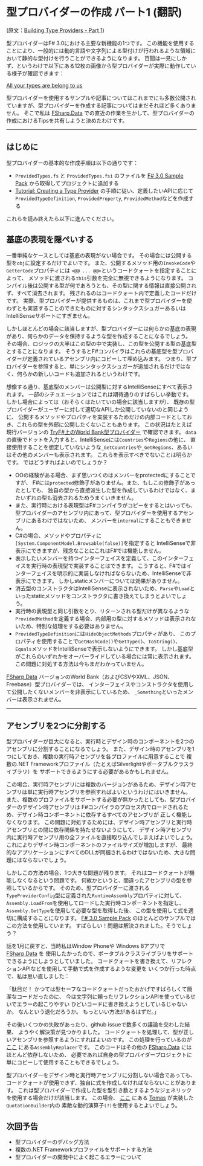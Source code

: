 型プロバイダーの作成 パート1 (翻訳)
==============================

(原文：[Building Type Providers - Part 1][id00])

型プロバイダーはF# 3.0における主要な新機能の1つです。
この機能を使用することにより、一般的には動的言語や文字列による型付けが行われるような領域において静的な型付けを行うことができるようになります。
百聞は一見にしかず、というわけで以下にある12枚の画像から型プロバイダーが実際に動作している様子が確認できます：

[All your types are belong to us][id01]

型プロバイダーを使用するサンプルや記事についてはこれまでにも多数公開されていますが、型プロバイダーを作成する記事についてはまだそれほど多くありません。
そこで私は [FSharp.Data][id02] での直近の作業を生かして、型プロバイダーの作成におけるTipsを共有しようと決めたわけです。

- - - - - - - - - -

はじめに
--------

型プロバイダーの基本的な作成手順は以下の通りです：

- `ProvidedTypes.fs` と `ProvidedTypes.fsi` のファイルを [F# 3.0 Sample Pack][id03] から取得してプロジェクトに追加する
- [Tutorial: Creating a Type Provider][id04] の手順に従い、定義したいAPIに応じて`ProvidedTypeDefinition`, `ProvidedProperty`, `ProvidedMethod`などを作成する

これらを読み終えたら以下に進んでください。

基底の表現を隠ぺいする
----------------------

一番単純なケースとしては基底の表現がない場合です。
その場合には公開する型を`obj`に設定するだけでよいです。
また、公開するメソッド用の`InvokeCode`や`GetterCode`プロパティには
`<@@ ... @@>`というコードクォートを指定することによって、
メソッドに渡される`this`引数を完全に無視できるようになります。
コンパイル後は公開する型が何であろうとも、その型に関する情報は直接公開されず、すべて消去されます。
残されるのはコードクォート内で定義したコードだけです。
実際、型プロバイダーが提供するものは、これまで型プロバイダーを使わずとも実装することのできたものに対するシンタックスシュガーあるいはIntelliSenseサポートにすぎません。

しかしほとんどの場合に該当しますが、型プロバイダーには何らかの基底の表現があり、何らかのデータを保持するような型を作成することになるでしょう。
その場合、ロジックの大半はこの型の中で実装し、この型を公開する型の基底型とすることになります。
そうするとF#コンパイラはこれらの基底型を型プロバイダーが定義されているアセンブリ内にコピーして埋め込みます。
つまり、型プロバイダーを参照すると、単にシンタックスシュガーが追加されるだけではなく、何らかの新しいコードも追加されるというわけです。

想像する通り、基底型のメンバーは公開型に対するIntelliSenseにすべて表示されます。
一部のシチュエーションではこれは期待通りのすばらしい挙動です。
しかし場合によっては（おそらくはたいていの場合に該当しますが）、
既存の型プロバイダーがユーザーに対して適切なAPIしか公開していないのと同じように、
公開するメソッドやプロパティを実装するためだけの内部コードとしておき、これらの型を外部に公開したくないこともあります。
この状況はたとえば現行バージョンの [TryF#上のWorld Bank型プロバイダー][id05] で確認できます。
`data`の直後でドットを入力すると、IntelliSenseには`Countries`や`Regions`の他に、
直接使用することを想定していないような`_GetCountries`や`_GetRegions`、あるいはその他のメンバーも表示されます。
これらを表示すべきでないことは明らかです。
ではどうすればよいのでしょうか？

- OOの経験がある場合、まず思いつくのはメンバーをprotectedにすることですが、
  F#には`protected`修飾子がありません。また、もしこの修飾子があったとしても、
  独自の型から直接派生した型を作成しているわけではなく、またいずれの型も消去されるためうまくいきません。
- また、実行時における表現型はF#コンパイラがコピーをするとはいっても、型プロバイダーのアセンブリ内にあって、型プロバイダーを使用するアセンブリにあるわけではないため、
  メンバーを`internal`にすることもできません。
- C#の場合、メソッドやプロパティに`[System.ComponentModel.Browsable(false)]`を指定すると
  IntelliSenseで非表示にできますが、残念なことにこれはF#では機能しません。
- 表示したいメンバーを持つインターフェイスを定義して、このインターフェイスを実行時の表現型で実装することはできます。
  こうすると、F#ではインターフェイスを明示的に実装しなければならないため、IntelliSenseで非表示にできます。
  しかしstaticメンバーについては効果がありません。
- 消去型のコンストラクタはIntelliSenseに表示されないため、`Parse`や`Load`といったstaticメソッドをコンストラクタに書き換えてしまうとよいでしょう。
- 実行時の表現型と同じ引数をとり、リターンされる型だけが異なるような`ProvidedMethod`を定義する場合、内部用の型に対するメソッドは表示されないため、特別な処理をする必要はありません。
- `ProvidedTypeDefinition`には`HideObjectMethods`プロパティがあり、
  このプロパティを使用することで`GetHashCode()`や`GetType()`、`ToString()`、`Equals`メソッドをIntelliSenseで表示しないようにできます。
  しかし基底型がこれらのいずれかをオーバーライドしている場合には常に表示されます。
  この問題に対処する方法は今もまだわかっていません。

[FSharp.Data][id02] バージョンのWorld Bank（およびCSVやXML、JSON、Freebase）型プロバイダーでは、
インターフェイスやコンストラクタを使用して公開したくないメンバーを非表示にしているため、
`_Something`といったメンバーは表示されません。

- - - - - - - - - -

アセンブリを2つに分割する
---------------------

型プロバイダーが巨大になると、実行時とデザイン時のコンポーネントを2つのアセンブリに分割することになるでしょう。
また、デザイン時のアセンブリを1つにしておき、複数の実行時アセンブリを各プロファイルに用意することで
複数の.NET Frameworkプロファイル（たとえばSilverlightやポータブルクラスライブラリ）を
サポートできるようにする必要があるかもしれません。

この場合、実行時アセンブリには複数のバージョンがあるため、デザイン時アセンブリは単に実行時アセンブリを参照すればよいというわけにはいきません。
また、複数のプロファイルをサポートする必要が無かったとしても、型プロバイダーのデザイン時アセンブリは
F#コンパイラのプロセス内でロードされるため、デザイン時コンポーネントに依存するすべてのアセンブリが
正しく機能しなくなります。
この問題に対処するためには、デザイン時アセンブリと実行時アセンブリとの間に依存関係を持たせないようにして、
デザイン時アセンブリ内に実行時アセンブリ用の全ファイルを直接取り込んでしまえばよいでしょう。
これによりデザイン時コンポーネントのファイルサイズが増加しますが、
最終的なアプリケーションにすべてのDLLが同梱されるわけではないため、大きな問題にはならないでしょう。

しかしこの方法の場合、1つ大きな問題が残ります。
それはコードクォートが機能しなくなるという問題です。
何故かというと、間違ったアセンブリの型を参照しているからです。
そのため、型プロバイダーに渡される`TypeProviderConfig`型に定義された`RuntimeAssembly`プロパティに対して、
`Assembly.LoadFrom`を使用してロードした実行時コンポーネントを指定し、
`Assembly.GetType`を使用して必要な型を取得した後、
この型を使用して式を適切に構成することになります。
[F# 3.0 Sample Pack][id03] のほとんどのサンプルではこの方法を使用しています。
すばらしい！問題は解決されました。そうでしょう？

話を1月に戻すと、当時私はWindow Phoneや Windows 8アプリで [FSharp.Data][id02] を
使用したかったので、ポータブルクラスライブラリをサポートできるようにしようとしていました。
コードクォートを書き換えて、リフレクションAPIなどを使用して手動で式を作成するような変更を
いくつか行った時点で、私は思い直しました：

「駄目だ！
かつては型セーフなコードクォートだったおかげですばらしくて簡潔なコードだったのに、
今は文字列に頼ったリフレクションAPIを使っているせいでエラーの起こりやすい
ひどいコードに書き換えようとしているじゃないか。
なんという退化だろうか。
もっといい方法があるはずだ。」

その後いくつかの失敗があったり、github issueで数多くの議論を交わした結果、
ようやく解決策が見つかりました。
コードクォートを処理して、型が正しいアセンブリを参照するようにすればよいのです。
この処理を行っているのが [ここ][id06] にある`AssemblyReplacer`です。
このコードはその他の [FSharp.Data][id02] にはほとんど依存しないため、
必要であれば自身の型プロバイダープロジェクトに単にコピーして使用することもできるでしょう。

型プロバイダーをデザイン時と実行時アセンブリに分割しない場合であっても、
コードクォートが使用できず、独自に式を作成しなければならないことがあります。
これは型プロバイダーで作成した型を型引き数とするようなジェネリックを使用する場合だけが該当します。
この場合、 [ここ][id07] にある [Tomas][id08] が実装した`QuotationBuilder`内の
素敵な動的演算子`(?)`を使用するとよいでしょう。

次回予告
--------

- 型プロバイダーのデバッグ方法
- 複数の.NET Frameworkプロファイルをサポートする方法
- 型プロバイダーの開発中によく起こるエラーについて

[id00]: http://blog.codebeside.org/blog/2013/05/13/building-type-providers-part1/ "Building Type Providers - Part 1"
[id01]: http://blogs.msdn.com/b/dsyme/archive/2013/01/30/twelve-type-providers-in-pictures.aspx "All your types are belong to us"
[id02]: http://fsharp.github.com/FSharp.Data/ "FSharp.Data"
[id03]: http://fsharp3sample.codeplex.com/ "F# 3.0 Sample Pack"
[id04]: http://msdn.microsoft.com/en-gb/library/hh361034.aspx "Tutorial: Creating a Type Provider"
[id05]: http://www.tryfsharp.org/Learn/data-science#world-bank-type-provider "World Bank type provider on TryF#"
[id06]: https://github.com/fsharp/FSharp.Data/blob/master/src/Providers/AssemblyReplacer.fs "AssemblyReplacer"
[id07]: https://github.com/fsharp/FSharp.Data/blob/master/src/Providers/QuotationBuilder.fs "QuotationBuilder"
[id08]: http://tomasp.net/ "TomasP.net"
